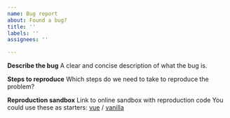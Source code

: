 ```yaml
---
name: Bug report
about: Found a bug?
title: ''
labels: ''
assignees: ''

---
```


**Describe the bug**
A clear and concise description of what the bug is.

**Steps to reproduce**
Which steps do we need to take to reproduce the problem?

**Reproduction sandbox**
Link to online sandbox with reproduction code
You could use these as starters: [vue](https://stackblitz.com/edit/vue-maska) / [vanilla](https://stackblitz.com/edit/js-maska)
